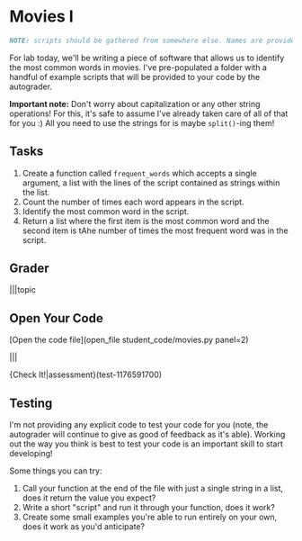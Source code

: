 # Movies I

```md
NOTE: scripts should be gathered from somewhere else. Names are provided in the grading script. 
```

For lab today, we'll be writing a piece of software that allows us to identify the most common words in movies. I've pre-populated a folder with a handful of example scripts that will be provided to your code by the autograder. 

**Important note:** Don't worry about capitalization or any other string operations! For this, it's safe to assume I've already taken care of all of that for you :) All you need to use the strings for is maybe `split()`-ing them!

## Tasks

1. Create a function called `frequent_words` which accepts a single argument, a list with the lines of the script contained as strings within the list.
2. Count the number of times each word appears in the script.
3. Identify the most common word in the script.
4. Return a list where the first item is the most common word and the second item is tAhe number of times the most frequent word was in the script. 

## Grader

|||topic
## Open Your Code

[Open the code file](open_file student_code/movies.py panel=2)

|||

{Check It!|assessment}(test-1176591700)

## Testing

I'm not providing any explicit code to test your code for you (note, the autograder will continue to give as good of feedback as it's able). Working out the way you think is best to test your code is an important skill to start developing!

Some things you can try:
1. Call your function at the end of the file with just a single string in a list, does it return the value you expect?
2. Write a short "script" and run it through your function, does it work?
3. Create some small examples you're able to run entirely on your own, does it work as you'd anticipate?